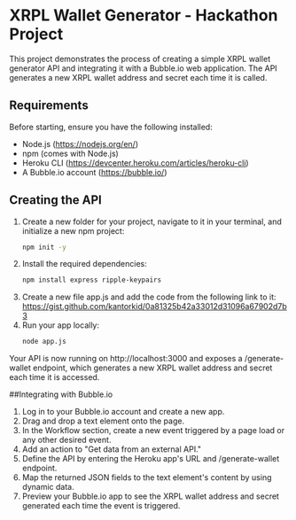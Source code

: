 # XRPL Wallet Generator - Hackathon Project
This project demonstrates the process of creating a simple XRPL wallet generator API and integrating it with a Bubble.io web application. The API generates a new XRPL wallet address and secret each time it is called.

## Requirements
Before starting, ensure you have the following installed:

- Node.js (https://nodejs.org/en/)
- npm (comes with Node.js)
- Heroku CLI (https://devcenter.heroku.com/articles/heroku-cli)
- A Bubble.io account (https://bubble.io/)

## Creating the API
1. Create a new folder for your project, navigate to it in your terminal, and initialize a new npm project:
	```bash
	npm init -y
	```
2. Install the required dependencies:
	```bash
	npm install express ripple-keypairs
	```
3. Create a new file app.js and add the code from the following link to it: https://gist.github.com/kantorkid/0a81325b42a33012d31096a67902d7b3
4. Run your app locally:
	```bash
	node app.js
	```

Your API is now running on http://localhost:3000 and exposes a /generate-wallet endpoint, which generates a new XRPL wallet address and secret each time it is accessed.

##Integrating with Bubble.io

1. Log in to your Bubble.io account and create a new app.
2. Drag and drop a text element onto the page.
3. In the Workflow section, create a new event triggered by a page load or any other desired event.
4. Add an action to "Get data from an external API."
5. Define the API by entering the Heroku app's URL and /generate-wallet endpoint.
6. Map the returned JSON fields to the text element's content by using dynamic data.
7. Preview your Bubble.io app to see the XRPL wallet address and secret generated each time the event is triggered.